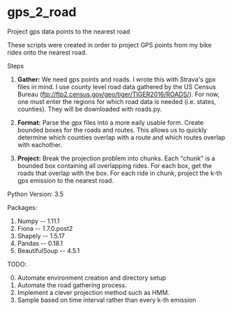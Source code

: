 # gps_2_road
Project gps data points to the nearest road

These scripts were created in order to project GPS points from my bike rides onto the nearest road.  

Steps

1.  **Gather:** We need gps points and roads.  I wrote this with Strava's gpx files in mind.  I use county level road data gathered by the US Census Bureau (ftp://ftp2.census.gov/geo/tiger/TIGER2016/ROADS/).  For now, one must enter the regions for which road data is needed (i.e. states, counties).  They will be downloaded with roads.py.

2.  **Format:** Parse the gpx files into a more eaily usable form.  Create bounded boxes for the roads and routes.  This allows us to quickly determine which counties overlap with a route and which routes overlap with eachother.

3.  **Project:** Break the projection problem into chunks.  Each "chunk" is a bounded box containing all overlapping rides.  For each box, get the roads that overlap with the box.  For each ride in chunk, project the k-th gps emission to the nearest road.

Python Version: 3.5

Packages:

1.  Numpy -- 1.11.1
2.  Fiona -- 1.7.0.post2
3.  Shapely -- 1.5.17
4.  Pandas -- 0.18.1
5.  BeautifulSoup -- 4.5.1

TODO:

0.  Automate environment creation and directory setup
1.  Automate the road gathering process.
2.  Implement a clever projection method such as HMM.
3.  Sample based on time interval rather than every k-th emission
